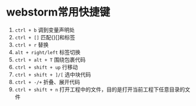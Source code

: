 # webstorm常用快捷键

1. `ctrl + b` 调到变量声明处
2. `ctrl + []` 匹配{}[]和标签
3. `ctrl + r` 替换
4. `alt + right/left` 标签切换
5. `ctrl + alt + T` 围绕包裹代码
6. `ctrl + shift + up` 行移动
7. `ctrl + shift + ]/[` 选中块代码
8. `ctrl + -/+` 折叠、展开代码
9. `ctrl + shift + n` 打开工程中的文件，目的是打开当前工程下任意目录的文件
